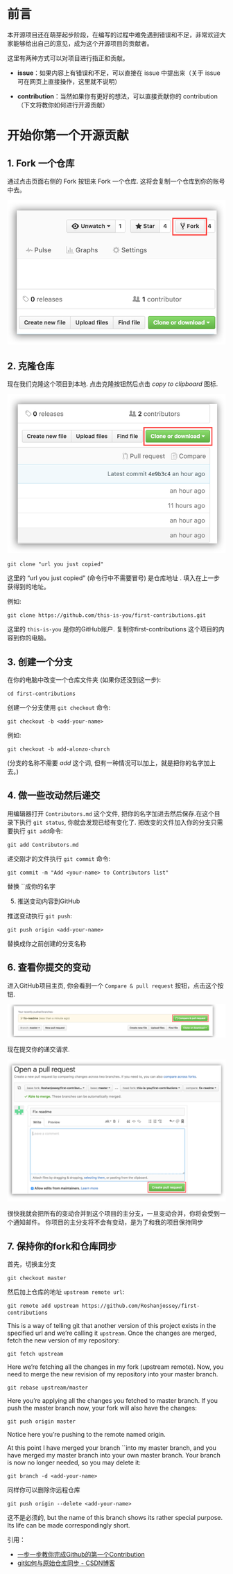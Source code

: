 # 前言

本开源项目还在萌芽起步阶段，在编写的过程中难免遇到错误和不足，非常欢迎大家能够给出自己的意见，成为这个开源项目的贡献者。

这里有两种方式可以对项目进行指正和贡献。

- **issue**：如果内容上有错误和不足，可以直接在 issue 中提出来（关于 issue 可在网页上直接操作，这里就不说明）

- **contribution**：当然如果你有更好的想法，可以直接贡献你的 contribution（下文将教你如何进行开源贡献）



# 开始你第一个开源贡献

## 1. Fork 一个仓库

通过点击页面右侧的 Fork 按钮来 Fork 一个仓库. 这将会复制一个仓库到你的账号中去。

<div align="center"><img src="assets/t011055b630bbc39de1.png" width="550"/></div>


## 2. 克隆仓库

现在我们克隆这个项目到本地. 点击克隆按钮然后点击 *copy to clipboard* 图标.

<div align="center"><img src="assets/t01e7b7ddbc94f7e570.png" width="550"/></div>



```shell
git clone "url you just copied"
```



这里的 “url you just copied” (命令行中不需要冒号) 是仓库地址 . 填入在上一步获得到的地址。

例如:

```shell
git clone https://github.com/this-is-you/first-contributions.git
```

这里的 `this-is-you` 是你的GitHub账户. 复制你first-contributions 这个项目的内容到你的电脑。



## 3. 创建一个分支

在你的电脑中改变一个仓库文件夹 (如果你还没到这一步):

```shell
cd first-contributions
```

创建一个分支使用 `git checkout` 命令:

```shell
git checkout -b <add-your-name>
```

例如:

```shell
git checkout -b add-alonzo-church
```

(分支的名称不需要 *add* 这个词, 但有一种情况可以加上，就是把你的名字加上去。)



## 4. 做一些改动然后递交

用编辑器打开 `Contributors.md` 这个文件, 把你的名字加进去然后保存.在这个目录下执行 `git status`, 你就会发现已经有变化了. 把改变的文件加入你的分支只需要执行 `git add`命令:

```shell
git add Contributors.md
```

递交刚才的文件执行 `git commit` 命令:

```shell
git commit -m "Add <your-name> to Contributors list"
```

替换 ``成你的名字

5. 推送变动内容到GitHub

推送变动执行 `git push`:

```shell
git push origin <add-your-name>
```

替换成你之前创建的分支名称



## 6. 查看你提交的变动

进入GitHub项目主页, 你会看到一个 `Compare & pull request` 按钮，点击这个按钮.

<div align="center"><img src="assets/t019f9c483eb548ed76.png" width=""/></div>

现在提交你的递交请求.

<div align="center"><img src="assets/t014ed3595e40678bc9.png" width=""/></div>

很快我就会把所有的变动合并到这个项目的主分支，一旦变动合并，你将会受到一个通知邮件。 你项目的主分支将不会有变动，是为了和我的项目保持同步



## 7. 保持你的fork和仓库同步

首先，切换主分支

```shell
git checkout master
```

然后加上仓库的地址 `upstream remote url`:

```shell
git remote add upstream https://github.com/Roshanjossey/first-contributions
```

This is a way of telling git that another version of this project exists in the specified url and we’re calling it `upstream`. Once the changes are merged, fetch the new version of my repository:

```shell
git fetch upstream
```

Here we’re fetching all the changes in my fork (upstream remote). Now, you need to merge the new revision of my repository into your master branch.

```shell
git rebase upstream/master
```

Here you’re applying all the changes you fetched to master branch. If you push the master branch now, your fork will also have the changes:

```shell
git push origin master
```

Notice here you’re pushing to the remote named origin.

At this point I have merged your branch ``into my master branch, and you have merged my master branch into your own master branch. Your branch is now no longer needed, so you may delete it:

```shell
git branch -d <add-your-name>
```

同样你可以删除你远程仓库

```shell
git push origin --delete <add-your-name>
```

这不是必须的, but the name of this branch shows its rather special purpose. Its life can be made correspondingly short.




引用：

- [一步一步教你完成Github的第一个Contribution](https://www.zcfy.cc/article/a-step-by-step-guide-to-making-your-first-github-contribution-4142.html?t=new)
- [git如何与原始仓库同步 - CSDN博客](https://blog.csdn.net/libing403/article/details/51729744)